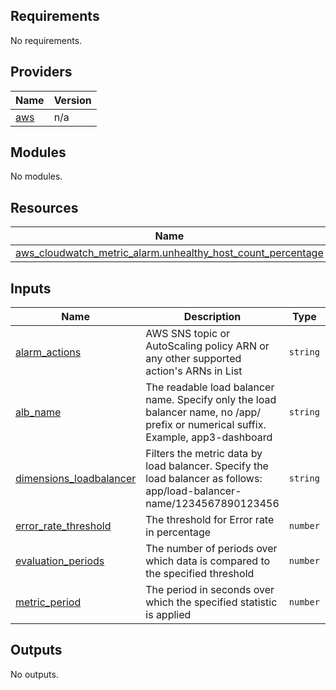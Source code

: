 ## Requirements

No requirements.

## Providers

| Name | Version |
|------|---------|
| <a name="provider_aws"></a> [aws](#provider\_aws) | n/a |

## Modules

No modules.

## Resources

| Name | Type |
|------|------|
| [aws_cloudwatch_metric_alarm.unhealthy_host_count_percentage](https://registry.terraform.io/providers/hashicorp/aws/latest/docs/resources/cloudwatch_metric_alarm) | resource |

## Inputs

| Name | Description | Type | Default | Required |
|------|-------------|------|---------|:--------:|
| <a name="input_alarm_actions"></a> [alarm\_actions](#input\_alarm\_actions) | AWS SNS topic or AutoScaling policy ARN or any other supported action's ARNs in List | `string` | n/a | yes |
| <a name="input_alb_name"></a> [alb\_name](#input\_alb\_name) | The readable load balancer name. Specify only the load balancer name, no /app/ prefix or numerical suffix. Example, app3-dashboard | `string` | n/a | yes |
| <a name="input_dimensions_loadbalancer"></a> [dimensions\_loadbalancer](#input\_dimensions\_loadbalancer) | Filters the metric data by load balancer. Specify the load balancer as follows: app/load-balancer-name/1234567890123456 | `string` | n/a | yes |
| <a name="input_error_rate_threshold"></a> [error\_rate\_threshold](#input\_error\_rate\_threshold) | The threshold for Error rate in percentage | `number` | `0.5` | no |
| <a name="input_evaluation_periods"></a> [evaluation\_periods](#input\_evaluation\_periods) | The number of periods over which data is compared to the specified threshold | `number` | `2` | no |
| <a name="input_metric_period"></a> [metric\_period](#input\_metric\_period) | The period in seconds over which the specified statistic is applied | `number` | `300` | no |

## Outputs

No outputs.
